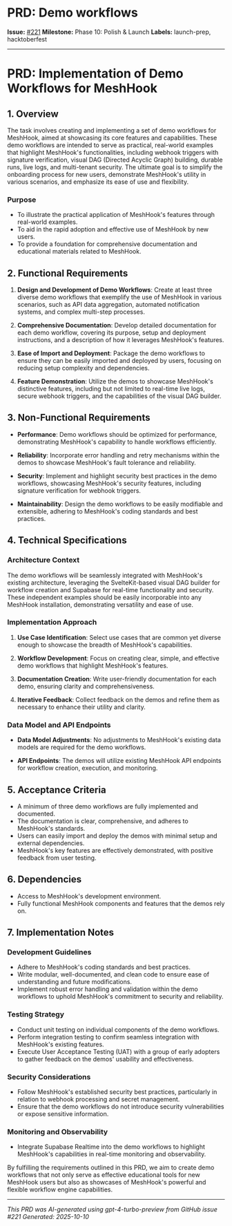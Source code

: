 # PRD: Demo workflows

**Issue:** [#221](https://github.com/profullstack/meshhook/issues/221)
**Milestone:** Phase 10: Polish & Launch
**Labels:** launch-prep, hacktoberfest

---

# PRD: Implementation of Demo Workflows for MeshHook

## 1. Overview

The task involves creating and implementing a set of demo workflows for MeshHook, aimed at showcasing its core features and capabilities. These demo workflows are intended to serve as practical, real-world examples that highlight MeshHook's functionalities, including webhook triggers with signature verification, visual DAG (Directed Acyclic Graph) building, durable runs, live logs, and multi-tenant security. The ultimate goal is to simplify the onboarding process for new users, demonstrate MeshHook's utility in various scenarios, and emphasize its ease of use and flexibility.

### Purpose

- To illustrate the practical application of MeshHook's features through real-world examples.
- To aid in the rapid adoption and effective use of MeshHook by new users.
- To provide a foundation for comprehensive documentation and educational materials related to MeshHook.

## 2. Functional Requirements

1. **Design and Development of Demo Workflows**: Create at least three diverse demo workflows that exemplify the use of MeshHook in various scenarios, such as API data aggregation, automated notification systems, and complex multi-step processes.
   
2. **Comprehensive Documentation**: Develop detailed documentation for each demo workflow, covering its purpose, setup and deployment instructions, and a description of how it leverages MeshHook's features.
   
3. **Ease of Import and Deployment**: Package the demo workflows to ensure they can be easily imported and deployed by users, focusing on reducing setup complexity and dependencies.
   
4. **Feature Demonstration**: Utilize the demos to showcase MeshHook's distinctive features, including but not limited to real-time live logs, secure webhook triggers, and the capabilities of the visual DAG builder.

## 3. Non-Functional Requirements

- **Performance**: Demo workflows should be optimized for performance, demonstrating MeshHook's capability to handle workflows efficiently.
  
- **Reliability**: Incorporate error handling and retry mechanisms within the demos to showcase MeshHook's fault tolerance and reliability.
  
- **Security**: Implement and highlight security best practices in the demo workflows, showcasing MeshHook's security features, including signature verification for webhook triggers.
  
- **Maintainability**: Design the demo workflows to be easily modifiable and extensible, adhering to MeshHook's coding standards and best practices.

## 4. Technical Specifications

### Architecture Context

The demo workflows will be seamlessly integrated with MeshHook's existing architecture, leveraging the SvelteKit-based visual DAG builder for workflow creation and Supabase for real-time functionality and security. These independent examples should be easily incorporable into any MeshHook installation, demonstrating versatility and ease of use.

### Implementation Approach

1. **Use Case Identification**: Select use cases that are common yet diverse enough to showcase the breadth of MeshHook's capabilities.
   
2. **Workflow Development**: Focus on creating clear, simple, and effective demo workflows that highlight MeshHook's features.
   
3. **Documentation Creation**: Write user-friendly documentation for each demo, ensuring clarity and comprehensiveness.
   
4. **Iterative Feedback**: Collect feedback on the demos and refine them as necessary to enhance their utility and clarity.

### Data Model and API Endpoints

- **Data Model Adjustments**: No adjustments to MeshHook's existing data models are required for the demo workflows.
  
- **API Endpoints**: The demos will utilize existing MeshHook API endpoints for workflow creation, execution, and monitoring.

## 5. Acceptance Criteria

- A minimum of three demo workflows are fully implemented and documented.
- The documentation is clear, comprehensive, and adheres to MeshHook's standards.
- Users can easily import and deploy the demos with minimal setup and external dependencies.
- MeshHook's key features are effectively demonstrated, with positive feedback from user testing.

## 6. Dependencies

- Access to MeshHook's development environment.
- Fully functional MeshHook components and features that the demos rely on.

## 7. Implementation Notes

### Development Guidelines

- Adhere to MeshHook's coding standards and best practices.
- Write modular, well-documented, and clean code to ensure ease of understanding and future modifications.
- Implement robust error handling and validation within the demo workflows to uphold MeshHook's commitment to security and reliability.

### Testing Strategy

- Conduct unit testing on individual components of the demo workflows.
- Perform integration testing to confirm seamless integration with MeshHook's existing features.
- Execute User Acceptance Testing (UAT) with a group of early adopters to gather feedback on the demos' usability and effectiveness.

### Security Considerations

- Follow MeshHook's established security best practices, particularly in relation to webhook processing and secret management.
- Ensure that the demo workflows do not introduce security vulnerabilities or expose sensitive information.

### Monitoring and Observability

- Integrate Supabase Realtime into the demo workflows to highlight MeshHook's capabilities in real-time monitoring and observability.

By fulfilling the requirements outlined in this PRD, we aim to create demo workflows that not only serve as effective educational tools for new MeshHook users but also as showcases of MeshHook's powerful and flexible workflow engine capabilities.

---

*This PRD was AI-generated using gpt-4-turbo-preview from GitHub issue #221*
*Generated: 2025-10-10*
